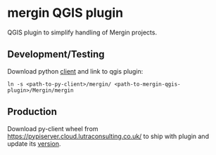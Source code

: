 # mergin QGIS plugin

QGIS plugin to simplify handling of Mergin projects.

## Development/Testing
Download python [client](https://gitlab.cloud.lutraconsulting.co.uk/mergin/py-client) and
link to qgis plugin:

    ln -s <path-to-py-client>/mergin/ <path-to-mergin-qgis-plugin>/Mergin/mergin

## Production
Download py-client wheel from https://pypiserver.cloud.lutraconsulting.co.uk/ to ship with plugin
and update its [version](Mergin/utils.py).
